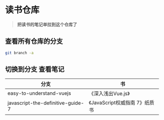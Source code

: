 # 读书仓库

>**把读书的笔记单拉到这个仓库了**

## 查看所有仓库的分支

```sh
git branch -a
```

## 切换到分支 查看笔记
| 分支 | 书   |
| ---- | ---- |
|   easy-to-understand-vuejs   | 《深入浅出Vue.js》     |
| javascript-the-definitive-guide-7 | 《JavaScript权威指南 7》纸质书 |

